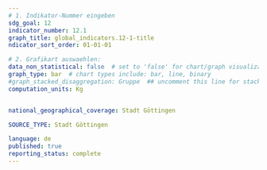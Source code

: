```yaml
---
# 1. Indikator-Nummer eingeben 
sdg_goal: 12
indicator_number: 12.1
graph_title: global_indicators.12-1-title
ndicator_sort_order: 01-01-01

# 2. Grafikart auswaehlen: 
data_non_statistical: false  # set to 'false' for chart/graph visualization 
graph_type: bar  # chart types include: bar, line, binary 
#graph_stacked_disaggregation: Gruppe  ## uncomment this line for stacked bars. eplace 'Geschlecht' with the field of aggregation. 
computation_units: Kg


national_geographical_coverage: Stadt Göttingen

SOURCE_TYPE: Stadt Göttingen

language: de   
published: true 
reporting_status: complete
---
```


